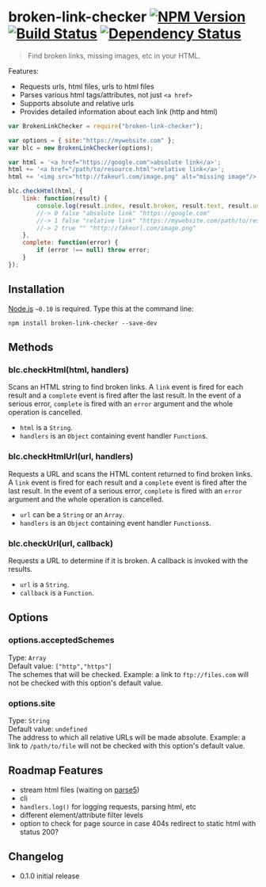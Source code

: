 # broken-link-checker [![NPM Version](http://badge.fury.io/js/broken-link-checker.svg)](http://badge.fury.io/js/broken-link-checker) [![Build Status](https://secure.travis-ci.org/stevenvachon/broken-link-checker.svg)](http://travis-ci.org/stevenvachon/broken-link-checker) [![Dependency Status](https://david-dm.org/stevenvachon/broken-link-checker.svg)](https://david-dm.org/stevenvachon/broken-link-checker)
> Find broken links, missing images, etc in your HTML.

Features:
* Requests urls, html files, urls to html files
* Parses various html tags/attributes, not just `<a href>`
* Supports absolute and relative urls
* Provides detailed information about each link (http and html)

```js
var BrokenLinkChecker = require("broken-link-checker");

var options = { site:"https://mywebsite.com" };
var blc = new BrokenLinkChecker(options);

var html = '<a href="https://google.com">absolute link</a>';
html += '<a href="/path/to/resource.html">relative link</a>';
html += '<img src="http://fakeurl.com/image.png" alt="missing image"/>';

blc.checkHtml(html, {
	link: function(result) {
		console.log(result.index, result.broken, result.text, result.url);
		//-> 0 false "absolute link" "https://google.com"
		//-> 1 false "relative link" "https://mywebsite.com/path/to/resource.html"
		//-> 2 true "" "http://fakeurl.com/image.png"
	},
	complete: function(error) {
		if (error !== null) throw error;
	}
});
```


## Installation

[Node.js](http://nodejs.org/) `~0.10` is required. Type this at the command line:
```shell
npm install broken-link-checker --save-dev
```


## Methods

### blc.checkHtml(html, handlers)
Scans an HTML string to find broken links. A `link` event is fired for each result and a `complete` event is fired after the last result. In the event of a serious error, `complete` is fired with an `error` argument and the whole operation is cancelled.

* `html` is a `String`.
* `handlers` is an `Object` containing event handler `Function`s.

### blc.checkHtmlUrl(url, handlers)
Requests a URL and scans the HTML content returned to find broken links. A `link` event is fired for each result and a `complete` event is fired after the last result. In the event of a serious error, `complete` is fired with an `error` argument and the whole operation is cancelled.

* `url` can be a `String` or an `Array`.
* `handlers` is an `Object` containing event handler `Functions`s.

### blc.checkUrl(url, callback)
Requests a URL to determine if it is broken. A callback is invoked with the results.

* `url` is a `String`.
* `callback` is a `Function`.


## Options

### options.acceptedSchemes
Type: `Array`  
Default value: `["http","https"]`  
The schemes that will be checked. Example: a link to `ftp://files.com` will not be checked with this option's default value.

### options.site
Type: `String`  
Default value: `undefined`  
The address to which all relative URLs will be made absolute. Example: a link to `/path/to/file` will not be checked with this option's default value.


## Roadmap Features
* stream html files (waiting on [parse5](https://npmjs.com/package/parse5))
* cli
* `handlers.log()` for logging requests, parsing html, etc
* different element/attribute filter levels
* option to check for page source in case 404s redirect to static html with status 200?


## Changelog
* 0.1.0 initial release
